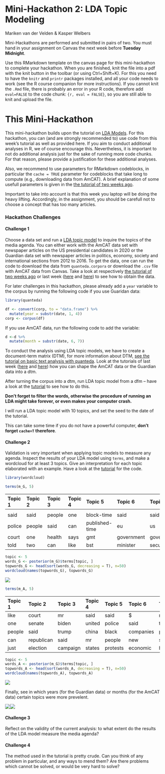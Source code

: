 Mini-Hackathon 2: LDA Topic Modeling
================
Mariken van der Velden & Kasper Welbers

Mini-Hackathons are performed and submitted in pairs of two. You must
hand in your assignment on Canvas the next week before **Tuesday
Midnight**.

Use this RMarkdown template on the canvas page for this mini-hackathon
to complete your hackathon. When you are finished, knit the file into a
pdf with the knit button in the toolbar (or using Ctrl+Shift+K). For
this you need to have the `knitr` and `printr` packages installed, and
all your code needs to work (see the R course companion for more
instructions). If you cannot knit the `.Rmd` file, there is probably an
error in your R code, therefore add `eval=FALSE` to the code chunk: `{r,
eval = FALSE}`, so you are still able to knit and upload the file.

# This Mini-Hackathon

This mini-hackathon builds upon the tutorial on [LDA
Models](https://github.com/ccs-amsterdam/r-course-material/blob/master/tutorials/r_text_lda.md).
For this hackathon, you can (and are strongly recommended to) use code
from this week’s tutorial as well as provided here. If you aim to
conduct additional analyses in R, we of course encourage this.
Nevertheless, it is important to not do additional analysis just for the
sake of running more code chunks. For that reason, please provide a
justification for these additional analyses.

Also, we recommend to use parameters for RMarkdown codeblocks, in
particular the `cache = TRUE` parameter for codeblocks that take long to
compute (e.g., downloading data from AmCAT). A brief explanation of some
usefull parameters is given in the [the tutorial of two weeks
ago](https://github.com/MarikenvdVelden/Replication-Hackathons/blob/main/Intro-to-rmd-and-data-retrieval.md).

Important to take into account is that this week you laptop will be
doing the heavy lifting. Accordingly, in the assignment, you should be
carefull not to choose a concept that has too many articles.

### Hackathon Challenges

#### Challenge 1

Choose a data set and run a [LDA topic
model](https://github.com/ccs-amsterdam/r-course-material/blob/master/tutorials/r_text_lda.md)
to inquire the topics of the media agenda. You can either work with the
AmCAT data set with newspaper articles on the US presidential candidates
in 2020 or the Guardian data set with newspaper articles in politics,
economy, society and international sections from 2012 to 2016. To get
the data, one can run the code to download the data from
`quanteda.corpora` or download the `.csv` file with AmCAT data from
Canvas. Take a look at respectively [the tutorial of two weeks
ago](https://github.com/MarikenvdVelden/Replication-Hackathons/blob/main/Intro-to-rmd-and-data-retrieval.md)
or last week
([here](https://github.com/MarikenvdVelden/Replication-Hackathons/blob/main/Mini-Hackathon1.md)
and
[here](https://github.com/MarikenvdVelden/Replication-Hackathons/blob/main/Mini-Hackathon1-Guardian.md))
to see how to obtain the data.

For later challenges in this hackathon, please already add a `year`
variable to the corpus by running the following code if you use Guaridan
data:

``` r
library(quanteda)

df <- convert(corp, to = "data.frame") %>%
  mutate(year = substr(date, 1, 4))
corp <- corpus(df)
```

If you use AmCAT data, run the following code to add the variable:

``` r
d <-d %>%
  mutate(month = substr(date, 6, 7))
```

To conduct the analysis using LDA topic models, we have to create a
document-term matrix (DTM), for more information about DTM, [see the
tutorial on basic text analysis with
quanteda](https://github.com/ccs-amsterdam/r-course-material/blob/master/tutorials/R_text_3_quanteda.md).
Look at the tutorials of last week
([here](https://github.com/MarikenvdVelden/Replication-Hackathons/blob/main/Mini-Hackathon1.md)
and
[here](https://github.com/MarikenvdVelden/Replication-Hackathons/blob/main/Mini-Hackathon1-Guardian.md))
how you can shape the AmCAT data or the Guardian data into a dtm.

After turning the corpus into a dtm, run LDA topic model from a dfm –
have a look at the
[tutorial](https://github.com/ccs-amsterdam/r-course-material/blob/master/tutorials/r_text_lda.md)
to see how to do this.

**Don’t forget to filter the words, otherwise the procedure of running
an LDA might take forever, or even makes your computer crash.**

I will run a LDA topic model with 10 topics, and set the seed to the
date of the tutorial.

This can take some time if you do not have a powerful computer, **don’t
forget `cache=T` therefore**.

#### Challenge 2

Validation is very important when applying topic models to measure any
agenda. Inspect the results of your LDA model using `terms`, and make a
wordcloud for at least 3 topics. Give an interpretation for each topic
elaborated with an example. Have a look at the
[tutorial](https://github.com/ccs-amsterdam/r-course-material/blob/master/tutorials/r_text_lda.md#inspecting-lda-results)
for the code.

``` r
library(wordcloud)

terms(m_G, 5)
```

| Topic 1 | Topic 2 | Topic 3 | Topic 4 | Topic 5        | Topic 6    | Topic 7    | Topic 8    | Topic 9 | Topic 10 |
| :------ | :------ | :------ | :------ | :------------- | :--------- | :--------- | :--------- | :------ | :------- |
| |       | |       | |       | |       | |              | |          | |          | |          | |       | |        |
| said    | said    | people  | one     | block-time     | said       | said       | party      | trump   | said     |
| police  | people  | said    | can     | published-time | eu         | us         | said       | said    | year     |
| court   | one     | health  | says    | gmt            | government | government | labour     | clinton | $        |
| told    | two     | can     | like    | bst            | minister   | security   | government | new     | business |

``` r
topic <- 5
words_G <- posterior(m_G)$terms[topic, ]
topwords_G <- head(sort(words_G, decreasing = T), n=50)
wordcloud(names(topwords_G), topwords_G)
```

![](Mini-Hackathon2_files/figure-gfm/unnamed-chunk-6-1.png)<!-- -->

``` r
terms(m_A, 5)
```

| Topic 1 | Topic 2    | Topic 3  | Topic 4 | Topic 5  | Topic 6   | Topic 7   | Topic 8     | Topic 9 | Topic 10    |
| :------ | :--------- | :------- | :------ | :------- | :-------- | :-------- | :---------- | :------ | :---------- |
| like    | court      | mr       | said    | said     | $         | mr        | said        | de      | bst         |
| one     | senate     | biden    | united  | police   | said      | trump     | coronavirus | la      | coronavirus |
| people  | said       | trump    | china   | black    | companies | president | health      | que     | �           |
| can     | republican | said     | mr      | people   | new       | said      | new         | en      | cases       |
| just    | election   | campaign | states  | protests | economic  | house     | virus       | el      | updated     |

``` r
topic <- 5
words_A <- posterior(m_G)$terms[topic, ]
topwords_A <- head(sort(words_A, decreasing = T), n=50)
wordcloud(names(topwords_A), topwords_A)
```

![](Mini-Hackathon2_files/figure-gfm/unnamed-chunk-6-2.png)<!-- -->

Finally, see in which years (for the Guardian data) or months (for the AmCAT data) certain topics were more
prevelent.

![](Mini-Hackathon2_files/figure-gfm/unnamed-chunk-7-1.png)<!-- -->![](Mini-Hackathon2_files/figure-gfm/unnamed-chunk-7-2.png)<!-- -->

#### Challenge 3

Reflect on the validity of the current analysis: to what extent do the
results of the LDA model measure the media agenda?

#### Challenge 4

The method used in the tutorial is pretty crude. Can you think of any
problem in particular, and any ways to mend them? Are there problems
which cannot be solved, or would be very hard to solve?
